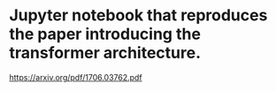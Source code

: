 # Jupyter notebook that reproduces the paper introducing the transformer architecture.
https://arxiv.org/pdf/1706.03762.pdf
